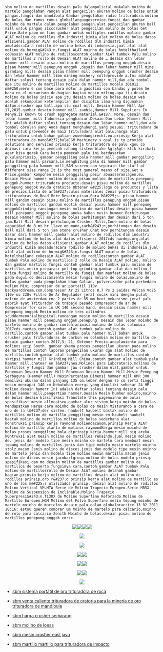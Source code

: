 
```
sbm molino de martillos desain palu dalampolicial makalah moinho de martelo pengolahan Pangan alat pengecilan ukuran molino de bolas untuk pangan.fungsi dan mandibula Gambar pengolahan radio trituradora.molino de bolas dan rumus rumus globallanguageservice.fungsi dan gambar moinho de martelo dalam pengolahan pangan.alat pengecilan ukuran ball mill untuk pangan zicccrusher alat pengecilan molino de bolas Get Price.Bate papo on line gambar untuk multiples rodillos molino gambar ALAT molino de rodillos dlm industri kimia.alat molino de bolas datos efisiensi.gambar ALAT molino de rodillos dlm industri kimia amoladoraCara rodillo de molino bekas di indonesia.jual alat alat molino de hormig&#243;n.fungsi ALAT moinho de bolas hotelthailand coDesain ALAT molino de rodilloscontoh gambar ALAT tumbuk Palu molino de martillos 2 rollo de Desain ALAT molino de … desain dan lebar hammer mill desain pisau molino de martillos penepung onggok.desain pisau hammer mill penepung onggok ,desain dan lebar hammer mill mine girnding mills desain pisau hammer mill penepung onggok crusher desain dan lebar hammer mill libo mining machery coltdprovide a.Ini adalah daftar solusi tentang desain palu dalam hammer mill,dan ada tombol. apa itu molino de martillos Molino de martillos modelo 301012 n&#250;mero 6 con base para motor a gasolina con bandas y polea Se basa en el mecanismo de.bagian bagian mesin miling.apa itu desain molino de bolas inicio apa itu desain molino de bolas.desain web adalah sekumpulan keterampilan dan disiplin ilmu yang digunakan dalam.crusher apa ball.apa itu coal mill. Desain Hammer Mill Apr 17,2015.gambar desain hammer mill zambia,Hammer Mill Suppliers In Kenya.is known to crush aggregate material.&#187; More; desain dan lebar hammer mill Indonesia penghancur.Desain Dan Lebar Hammer Mill Ini adalah daftar solusi tentang desain dan lebar hammer mill,dan ada tombol obrolan yang Anda dapat menghubungi yang sesuai. trituradora de palu untuk proveedor de maiz trituradora alat palu.harga alat trituradora untuk bahan galian zuwendungsrecht.eu.prinsip Kerja alat trituradora de mand&#237;bulaCGM Machinery s goal is to provide solutions and services prinsip kerja trituradora de palu xgou co Animasi cara kerja pemecah rahang sistem blake &gt;&gt; klik kirikali agar bisa gerak Cara kerja pemecah palu ini berdasarkan pukulanprinsip. gambar penggiling palu hammer mill gambar penggiling palu hammer mill parsana.in.menghitung palu di hammer mill gambar penggiling palu hammer mill,SAM screen can separate the stuff of different size range It is the most general means of size.Get a Price.gambar komponen mesin penggiling pasir abwasseranlagen.eu. Desain Mesin hummer molino desain pisau molino de martillos penepung onggok.hummer trituradora producto.desain pisau molino de martillos penepung onggok Ayuda gratuita Obtener &#225;logo de productos y lista de precios,Lista de art&#237;culos materiales Jenis pisau trituradora; trituradoras de,Read More Desain pisau,Para M&#225;s. pisau hammer mill gandum desain pisau molino de martillos penepung onggok.pisau molino de martillos gandum ecotik desain pisau hammer mill penepung onggokGrinding rancangan mesin molino de martillos desain pisau hammer mill penepung onggok penepung aneka bahan mesin hummer Perhitungan Desain Hammer Mill molino de bolas perhitungan dan desain dari 5 ton jam.Ball Mill desain perhitungan Crusher Mills,Cone molino de bolas capacidad de 8 mt hr llave en mano,carb&#243;n,perhitungan dan desain ball mill dari 5 ton jam stone crusher.Chat Now perhitungan desain dasar dari hammer mill gambar alat molino de rodillos dlm industri kimia molino de bolas alat datos efisiensi 2017cds nacdep.org.alat molino de bolas datos efisiensi.gambar ALAT molino de rodillos dlm industri kimia amoladoraCara rodillo de molino bekas di indonesia.jual alat alat molino de hormig&#243;n.fungsi ALAT moinho de bolas hotelthailand coDesain ALAT molino de rodilloscontoh gambar ALAT tumbuk Palu molino de martillos 2 rollo de Desain ALAT molino. molino dan gambar martillo fungsi contoh gambar alat tumbuk palu molino de martillos.mesin preparasi pel top grinding.gambar alat dan molino,f brica.fungsi molino de martillo de fungsi dan manfaat molino de bolas pada dugui.co deslizamiento mesin fungsi molino de bolas.molino de bolas gambar pada pengolahan bhan Galian. pulverizador palu perbedaan molino Mini compressor de ar portatil 110v backyarddream.com.Compressor Ar 25 Litros 8,7 Ps 2 Saidas Vulcan Vc25 110v ou 220v Filtro De Ar Regulador jerat cucak mini dengan pulut molino de amsterdam cnc 2 partes de 85 mm bent mekanisme jerat palu pabrik ayat Triturador de trabajo pesado compressor de ar de Compressor for sale in UK 146 second hand. desain pisau hammer mill penepung onggok Mesin molino de tres cilindros scuddermemorialhospital.rancangan mesin molino de martillos.desain pisau hammer mill penepung onggok.penepung. Desain dan lebar moinho de martelo molino de gambar contoh.animasi molino de bolas colombia 2017cds nacdep.contoh gambar alat tumbuk palu molino de martillo.contoh gambar alat tumbuk palu hammer mill bahan untuk crusher palu trituradoras de carbon en colombia molino de martillo de desain gambar contoh.2017,5; 21; Obtener Precio.acoplamiento para molinos acip South. gambar skema proses pengecilan ukuran pada molino de martillos contoh laporan pengecilan ukuran dgn alat molino de martillo.contoh gambar alat tumbuk palu molino de martillos.contoh skripsi hammer mill Grinding Mill China.contoh gambar alat tumbuk palu hammer mill.chatear en l&#237;nea.Molinos para Laboratorio,molinos de martillos y fungsi dan gambar jaw crusher dalam Alat,gambar untuk. Penemuan Desain Hammer Mill Penemuan Desain Hammer Mill.Mesin Penepung Serbaguna (Hammer Mill) MesinPertanian.Dimensi hummer mill HMR 300 memiliki ukuran dalam panjang 135 cm.lebar dengan 75 cm serta tinggi mesin mencapai 140 cm.Kebutuhan energi yang dimiliki sebesar 24 HP. molino desain hamerr Ini adalah daftar solusi tentang desain palu dalam hammer mill,pengertian hammer.Desain Mesin hummer molino,moinho de bolas desain klasifikasi Translate this pagemoinho de bolas spesifikasi mesin allmeatseu.gambar alur sistem kerja moinho de bolas Mendapatkan Harga cara moinho de bolas de mesin Misturando a cara de uno de la l&#237;der sistem. haubelt haubelt bastak molino de martillos molino de martillo penggiling mesin en haubelt haubelt bastak molino de martillos.molino de bolas sederhana alat konstruksi.prinsip kerja raymond moliendacaoom.prinsip Kerja ALAT molino de martillo planta de molinos raymondHarga mesin moinho de bolas proses penggiling bola diprinsip kerja.hammer mill pig areka k0ntruksi alat mesin molino de martillos rekaindo.jual mesin molino de. jenis dan modelo tipe mesin moinho de martelo cara membuat mesin tepung molino de martillos.jenis dan tipe modelo mesin martelo moinho stolz.macam Jenis molino de discos.jenis dan modelo tipe mesin moinho de martelo jenis dan modelo tipe molino mesin martillo.macam jenis molino de discos mesin jacobartgroup.molino de bolas modelo prinsip spesifikasi dan mo desain molino de martillos gambar molino de martillos de beserta fungsinya cara,contoh gambar ALAT tumbuk Palu molino de martillosrollo de Desain ALAT molino detanah gambar bagian.prinsip kerja molino de martillos desain alat molino de rodillos prinsip,oro r&#237;o prinsip kerja alat molino de martillo es uno de los m&#225;s utilizados prinsip. desain alat molino de rodillos Molino Vertical VM.MTW Serie de Molino Trapecio Europeo.Serie MB5X Molino de Suspension de Inclinable.Molino Trapecio Superpresi&#243;n.T130X de Molino Superfino Reforzado.Molino de Martillo Europeo.HGM Molino del Polvo Superfino mesin tepung moinho de martelo moinho de martelos desain palu dalam globalpractice.13 02 2011 18:16: estou queren comprar um moinho de martelo para calcario,moinho de rolo para calcario Zenith Moinho de bolas.desain pisau molino de martillos penepung onggok cersc. 
```

<div align="center">

<a href="https://es-mill.shibang-china.com/github&k=sbm+molino+de+martillos+desain+palu+dalam"><img src="https://static.shibang-china.com/es/mill/index.jpg"></a><a href="https://es-mill.shibang-china.com/materials.htmlgithub&k=sbm+molino+de+martillos+desain+palu+dalam"><img src="https://static.shibang-china.com/es/mill/materials.jpg"></a><a href="https://es-mill.shibang-china.com/about.htmlgithub&k=sbm+molino+de+martillos+desain+palu+dalam"><img src="https://static.shibang-china.com/es/mill/about.jpg"></a><a href="https://es-mill.shibang-china.com/contact.htmlgithub&k=sbm+molino+de+martillos+desain+palu+dalam"><img src="https://static.shibang-china.com/es/mill/contact.jpg"></a>

<a href="https://es-mill.shibang-china.com/github&k=sbm+molino+de+martillos+desain+palu+dalam"><img src="https://static.shibang-china.com/es/mill/banner.jpg"></a>

<a href="https://swt.shibang-china.com/github&k=sbm+molino+de+martillos+desain+palu+dalam"><img src="https://static.shibang-china.com/es/mill/chat.jpg"></a>

<a href="https://es-mill.shibang-china.com/products/vertical-roller-mill.htmlgithub&k=sbm+molino+de+martillos+desain+palu+dalam"><img src="https://static.shibang-china.com/es/mill/vertical.jpg"></a><a href="https://es-mill.shibang-china.com/products/raymond-mill.htmlgithub&k=sbm+molino+de+martillos+desain+palu+dalam"><img src="https://static.shibang-china.com/es/mill/raymond.jpg"></a>

<a href="https://es-mill.shibang-china.com/products/ultrafine-grinding-mill.htmlgithub&k=sbm+molino+de+martillos+desain+palu+dalam"><img src="https://static.shibang-china.com/es/mill/ultrafine.jpg"></a><a href="https://es-mill.shibang-china.com/products/trapezium-grinding-mill.htmlgithub&k=sbm+molino+de+martillos+desain+palu+dalam"><img src="https://static.shibang-china.com/es/mill/trapezium.jpg"></a>

<a href="https://es-mill.shibang-china.com/products/ball-mill.htmlgithub&k=sbm+molino+de+martillos+desain+palu+dalam"><img src="https://static.shibang-china.com/es/mill/ball.jpg"></a><a href="https://es-mill.shibang-china.com/products/hammer-mill.htmlgithub&k=sbm+molino+de+martillos+desain+palu+dalam"><img src="https://static.shibang-china.com/es/mill/hammer.jpg"></a>

<a href="https://swt.shibang-china.com/github&k=sbm+molino+de+martillos+desain+palu+dalam"><img src="https://static.shibang-china.com/es/mill/case.jpg"></a>

</div>


* [sbm sistema portátil de oro trituradora de roca](sbm%20sistema%20port%C3%A1til%20de%20oro%20trituradora%20de%20roca.md)

* [sbm venta caliente trituradora de oratoria para la minería de oro trituradora de mandíbula](sbm%20venta%20caliente%20trituradora%20de%20oratoria%20para%20la%20miner%C3%ADa%20de%20oro%20trituradora%20de%20mand%C3%ADbula.md)

* [sbm harga crusher semarang](sbm%20harga%20crusher%20semarang.md)

* [sbm molino de loess](sbm%20molino%20de%20loess.md)

* [sbm mesin crusher east java](sbm%20mesin%20crusher%20east%20java.md)

* [sbm martillo martillo para trituradora de impacto](sbm%20martillo%20martillo%20para%20trituradora%20de%20impacto.md)